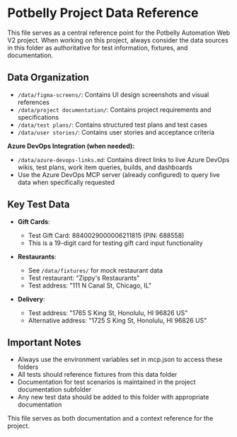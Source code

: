 # Potbelly Project Data Reference

This file serves as a central reference point for the Potbelly Automation Web V2 project. When working on this project, always consider the data sources in this folder as authoritative for test information, fixtures, and documentation.

## Data Organization

- `/data/figma-screens/`: Contains UI design screenshots and visual references
- `/data/project documentation/`: Contains project requirements and specifications
- `/data/test plans/`: Contains structured test plans and test cases
- `/data/user stories/`: Contains user stories and acceptance criteria

**Azure DevOps Integration (when needed):**

- `/data/azure-devops-links.md`: Contains direct links to live Azure DevOps wikis, test plans, work item queries, builds, and dashboards
- Use the Azure DevOps MCP server (already configured) to query live data when specifically requested

## Key Test Data

- **Gift Cards**:
  - Test Gift Card: 8840029000006211815 (PIN: 688558)
  - This is a 19-digit card for testing gift card input functionality

- **Restaurants**:
  - See `/data/fixtures/` for mock restaurant data
  - Test restaurant: "Zippy's Restaurants"
  - Test address: "111 N Canal St, Chicago, IL"

- **Delivery**:
  - Test address: "1765 S King St, Honolulu, HI 96826 US"
  - Alternative address: "1725 S King St, Honolulu, HI 96826 US"

## Important Notes

- Always use the environment variables set in mcp.json to access these folders
- All tests should reference fixtures from this data folder
- Documentation for test scenarios is maintained in the project documentation subfolder
- Any new test data should be added to this folder with appropriate documentation

This file serves as both documentation and a context reference for the project.
